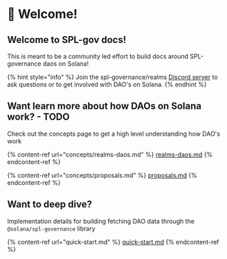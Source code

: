 # 👋 Welcome!

## Welcome to SPL-gov docs!

This is meant to be a community led effort to build docs around SPL-governance daos on Solana!

{% hint style="info" %}
Join the spl-governance/realms [Discord server](http://discord.gg/6UZHcNJFr8) to ask questions or to get involved with DAO's on Solana.
{% endhint %}

## Want learn more about how DAOs on Solana work? - TODO

Check out the concepts page to get a high level understanding how DAO's work

{% content-ref url="concepts/realms-daos.md" %}
[realms-daos.md](concepts/realms-daos.md)
{% endcontent-ref %}

{% content-ref url="concepts/proposals.md" %}
[proposals.md](concepts/proposals.md)
{% endcontent-ref %}

## Want to deep dive?

Implementation details for building fetching DAO data through the `@solana/spl-governance` library &#x20;

{% content-ref url="quick-start.md" %}
[quick-start.md](quick-start.md)
{% endcontent-ref %}
